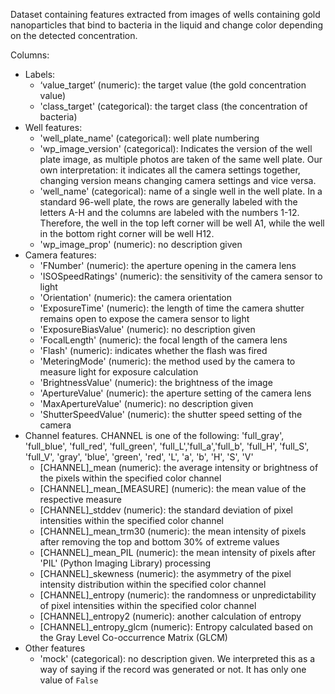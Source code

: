 ﻿Dataset containing features extracted from images of wells containing gold nanoparticles that bind to bacteria in the liquid and change color depending on the detected concentration.

Columns:

- Labels:
  - ‘value_target’ (numeric): the target value (the gold concentration value)
  - 'class_target' (categorical): the target class (the concentration of bacteria)
- Well features:
  - 'well_plate_name' (categorical): well plate numbering
  - 'wp_image_version' (categorical): Indicates the version of the well plate image, as multiple photos are taken of the same well plate. Our own interpretation: it indicates all the camera settings together, changing version means changing camera settings and vice versa.
  - 'well_name' (categorical): name of a single well in the well plate. In a standard 96-well plate, the rows are generally labeled with the letters A-H and the columns are labeled with the numbers 1-12.
    Therefore, the well in the top left corner will be well A1, while the well in the bottom right corner will be well H12.
  - 'wp_image_prop' (numeric): no description given
- Camera features:
  - 'FNumber' (numeric): the aperture opening in the camera lens
  - 'ISOSpeedRatings' (numeric): the sensitivity of the camera sensor to light
  - 'Orientation' (numeric): the camera orientation
  - 'ExposureTime' (numeric): the length of time the camera shutter remains open to expose the camera sensor to light
  - 'ExposureBiasValue' (numeric): no description given
  - 'FocalLength' (numeric): the focal length of the camera lens
  - 'Flash' (numeric): indicates whether the flash was fired
  - 'MeteringMode' (numeric): the method used by the camera to measure light for exposure calculation
  - 'BrightnessValue' (numeric): the brightness of the image
  - 'ApertureValue' (numeric): the aperture setting of the camera lens
  - 'MaxApertureValue' (numeric): no description given
  - 'ShutterSpeedValue' (numeric): the shutter speed setting of the camera
- Channel features. CHANNEL is one of the following: 'full_gray', 'full_blue', 'full_red', 'full_green', 'full_L','full_a','full_b', 'full_H', 'full_S', 'full_V', 'gray', 'blue', 'green', 'red', 'L', 'a', 'b', 'H', 'S', 'V'
  - [CHANNEL]\_mean (numeric): the average intensity or brightness of the pixels within the specified color channel
  - [CHANNEL]\_mean\_[MEASURE] (numeric): the mean value of the respective measure
  - [CHANNEL]\_stddev (numeric): the standard deviation of pixel intensities within the specified color channel
  - [CHANNEL]\_mean_trm30 (numeric): the mean intensity of pixels after removing the top and bottom 30% of extreme values
  - [CHANNEL]\_mean_PIL (numeric): the mean intensity of pixels after 'PIL' (Python Imaging Library) processing
  - [CHANNEL]\_skewness (numeric): the asymmetry of the pixel intensity distribution within the specified color channel
  - [CHANNEL]\_entropy (numeric): the randomness or unpredictability of pixel intensities within the specified color channel
  - [CHANNEL]\_entropy2 (numeric): another calculation of entropy
  - [CHANNEL]\_entropy_glcm (numeric): Entropy calculated based on the Gray Level Co-occurrence Matrix (GLCM)
- Other features
  - 'mock' (categorical): no description given. We interpreted this as a way of saying if the record was generated or not. It has only one value of `False`
